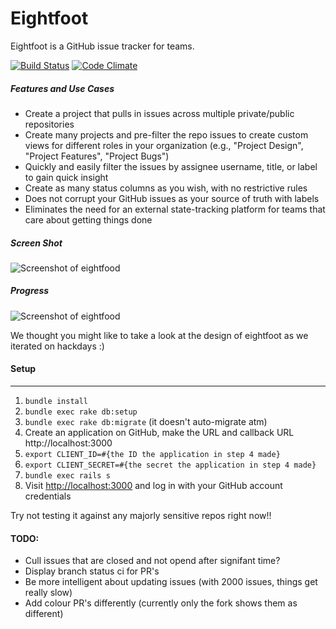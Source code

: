 Eightfoot
=========

Eightfoot is a GitHub issue tracker for teams.

[![Build Status](https://travis-ci.org/ibawt/eightfoot.png?branch=master)](https://travis-ci.org/ibawt/eightfoot)
[![Code Climate](https://codeclimate.com/github/ibawt/eightfoot.png)](https://codeclimate.com/github/ibawt/eightfoot)

##### Features and Use Cases

- Create a project that pulls in issues across multiple private/public repositories
- Create many projects and pre-filter the repo issues to create custom views for different roles in your organization (e.g., "Project Design", "Project Features", "Project Bugs")
- Quickly and easily filter the issues by assignee username, title, or label to gain quick insight
- Create as many status columns as you wish, with no restrictive rules
- Does not corrupt your GitHub issues as your source of truth with labels
- Eliminates the need for an external state-tracking platform for teams that care about getting things done

##### Screen Shot
![Screenshot of eightfood](https://raw.github.com/ibawt/eightfoot/master/screenshot.png)

##### Progress
![Screenshot of eightfood](https://raw.github.com/ibawt/eightfoot/master/progress_gif.gif)

We thought you might like to take a look at the design of eightfoot as we iterated on hackdays :)

#### Setup
-----

1. `bundle install`
2. `bundle exec rake db:setup`
3. `bundle exec rake db:migrate` (it doesn't auto-migrate atm)
4. Create an application on GitHub, make the URL and callback URL http://localhost:3000
5. `export CLIENT_ID=#{the ID the application in step 4 made}`
6. `export CLIENT_SECRET=#{the secret the application in step 4 made}`
7. `bundle exec rails s`
8. Visit [http://localhost:3000](http://localhost:3000) and log in with your GitHub account credentials

Try not testing it against any majorly sensitive repos right now!!

#### TODO:

 - Cull issues that are closed and not opend after signifant time?
 - Display branch status ci for PR's
 - Be more intelligent about updating issues (with 2000 issues, things get really slow)
 - Add colour PR's differently (currently only the fork shows them as different)
